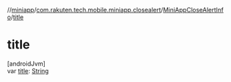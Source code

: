 //[miniapp](../../../index.md)/[com.rakuten.tech.mobile.miniapp.closealert](../index.md)/[MiniAppCloseAlertInfo](index.md)/[title](title.md)

# title

[androidJvm]\
var [title](title.md): [String](https://kotlinlang.org/api/latest/jvm/stdlib/kotlin/-string/index.html)
